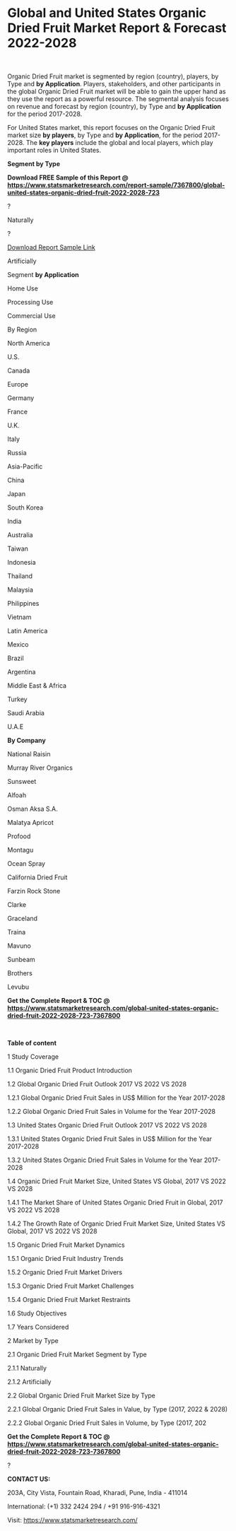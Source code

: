 <h1>Global and United States Organic Dried Fruit Market Report & Forecast 2022-2028</h1><br/><p>Organic Dried Fruit market is segmented by region (country), players, by Type and <strong>by Application</strong>. Players, stakeholders, and other participants in the global Organic Dried Fruit market will be able to gain the upper hand as they use the report as a powerful resource. The segmental analysis focuses on revenue and forecast by region (country), by Type and <strong>by Application</strong> for the period 2017-2028.</p>
 
 
 
 <p>For United States market, this report focuses on the Organic Dried Fruit market size <strong>by players</strong>, by Type and <strong>by Application</strong>, for the period 2017-2028. The <strong>key players</strong> include the global and local players, which play important roles in United States.</p>
 
 
 
 <p><strong>Segment by Type</strong></p>
 
 
 
 <div><b>Download FREE Sample of this Report @ <a href="https://www.statsmarketresearch.com/download-free-sample/7367800/global-united-states-organic-dried-fruit-2022-2028-723">https://www.statsmarketresearch.com/report-sample/7367800/global-united-states-organic-dried-fruit-2022-2028-723</a></b></div>
 
 
 
 <p>? </p>
 
 
 
 <p>Naturally</p>
 
 
 
 <p>? </p>
 
 
 
 <p><a href="https://www.statsmarketresearch.com/download-free-sample/7367800/global-united-states-organic-dried-fruit-2022-2028-723">Download Report Sample Link</a></p>
 
 
 
 <p>Artificially</p>
 
 
 
 <p>Segment <strong>by Application</strong></p>
 
 
 
 <p>Home Use</p>
 
 
 
 <p>Processing Use</p>
 
 
 
 <p>Commercial Use</p>
 
 
 
 <p>By Region</p>
 
 
 
 <p>North America</p>
 
 
 
 <p>U.S.</p>
 
 
 
 <p>Canada</p>
 
 
 
 <p>Europe</p>
 
 
 
 <p>Germany</p>
 
 
 
 <p>France</p>
 
 
 
 <p>U.K.</p>
 
 
 
 <p>Italy</p>
 
 
 
 <p>Russia</p>
 
 
 
 <p>Asia-Pacific</p>
 
 
 
 <p>China</p>
 
 
 
 <p>Japan</p>
 
 
 
 <p>South Korea</p>
 
 
 
 <p>India</p>
 
 
 
 <p>Australia</p>
 
 
 
 <p>Taiwan</p>
 
 
 
 <p>Indonesia</p>
 
 
 
 <p>Thailand</p>
 
 
 
 <p>Malaysia</p>
 
 
 
 <p>Philippines</p>
 
 
 
 <p>Vietnam</p>
 
 
 
 <p>Latin America</p>
 
 
 
 <p>Mexico</p>
 
 
 
 <p>Brazil</p>
 
 
 
 <p>Argentina</p>
 
 
 
 <p>Middle East & Africa</p>
 
 
 
 <p>Turkey</p>
 
 
 
 <p>Saudi Arabia</p>
 
 
 
 <p>U.A.E</p>
 
 
 
 <p><strong>By Company</strong></p>
 
 
 
 <p>National Raisin</p>
 
 
 
 <p>Murray River Organics</p>
 
 
 
 <p>Sunsweet</p>
 
 
 
 <p>Alfoah</p>
 
 
 
 <p>Osman Aksa S.A.</p>
 
 
 
 <p>Malatya Apricot</p>
 
 
 
 <p>Profood</p>
 
 
 
 <p>Montagu</p>
 
 
 
 <p>Ocean Spray</p>
 
 
 
 <p>California Dried Fruit</p>
 
 
 
 <p>Farzin Rock Stone</p>
 
 
 
 <p>Clarke</p>
 
 
 
 <p>Graceland</p>
 
 
 
 <p>Traina</p>
 
 
 
 <p>Mavuno</p>
 
 
 
 <p>Sunbeam</p>
 
 
 
 <p>Brothers</p>
 
 
 
 <p>Levubu</p>
 
 
 
 <div><b>Get the Complete Report & TOC @ <a href="https://www.statsmarketresearch.com/global-united-states-organic-dried-fruit-2022-2028-723-7367800">https://www.statsmarketresearch.com/global-united-states-organic-dried-fruit-2022-2028-723-7367800</a></b></div>
 
 
 
 <p><br />
 
 <b>Table of content</b></p>
 
 
 
 <p>1 Study Coverage<br />
 
 1.1 Organic Dried Fruit Product Introduction<br />
 
 1.2 Global Organic Dried Fruit Outlook 2017 VS 2022 VS 2028<br />
 
 1.2.1 Global Organic Dried Fruit Sales in US$ Million for the Year 2017-2028<br />
 
 1.2.2 Global Organic Dried Fruit Sales in Volume for the Year 2017-2028<br />
 
 1.3 United States Organic Dried Fruit Outlook 2017 VS 2022 VS 2028<br />
 
 1.3.1 United States Organic Dried Fruit Sales in US$ Million for the Year 2017-2028<br />
 
 1.3.2 United States Organic Dried Fruit Sales in Volume for the Year 2017-2028<br />
 
 1.4 Organic Dried Fruit Market Size, United States VS Global, 2017 VS 2022 VS 2028<br />
 
 1.4.1 The Market Share of United States Organic Dried Fruit in Global, 2017 VS 2022 VS 2028<br />
 
 1.4.2 The Growth Rate of Organic Dried Fruit Market Size, United States VS Global, 2017 VS 2022 VS 2028<br />
 
 1.5 Organic Dried Fruit Market Dynamics<br />
 
 1.5.1 Organic Dried Fruit Industry Trends<br />
 
 1.5.2 Organic Dried Fruit Market Drivers<br />
 
 1.5.3 Organic Dried Fruit Market Challenges<br />
 
 1.5.4 Organic Dried Fruit Market Restraints<br />
 
 1.6 Study Objectives<br />
 
 1.7 Years Considered<br />
 
 2 Market by Type<br />
 
 2.1 Organic Dried Fruit Market Segment by Type<br />
 
 2.1.1 Naturally<br />
 
 2.1.2 Artificially<br />
 
 2.2 Global Organic Dried Fruit Market Size by Type<br />
 
 2.2.1 Global Organic Dried Fruit Sales in Value, by Type (2017, 2022 & 2028)<br />
 
 2.2.2 Global Organic Dried Fruit Sales in Volume, by Type (2017, 202</p>
 
 
 
 <div><b>Get the Complete Report & TOC @ <a href="https://www.statsmarketresearch.com/global-united-states-organic-dried-fruit-2022-2028-723-7367800">https://www.statsmarketresearch.com/global-united-states-organic-dried-fruit-2022-2028-723-7367800</a></b></div>
 
 
 
 <p>? </p>
 
 
 
 <p><b>CONTACT US:</b><br />
 
 203A, City Vista, Fountain Road, Kharadi, Pune, India - 411014<br />
 
 International: (+1) 332 2424 294 / +91 916-916-4321<br />
 
 Visit: <a href="https://www.statsmarketresearch.com/">https://www.statsmarketresearch.com/</a></p>
